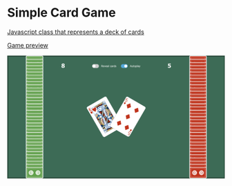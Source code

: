 # Simple Card Game
[Javascript class that represents a deck of cards](https://github.com/nikuz/simple-card-game/blob/main/src/models/Deck.ts)

[Game preview](https://nikuz.github.io/simple-card-game/)

![alt text](https://github.com/nikuz/simple-card-game/blob/main/public/preview.png?raw=true)